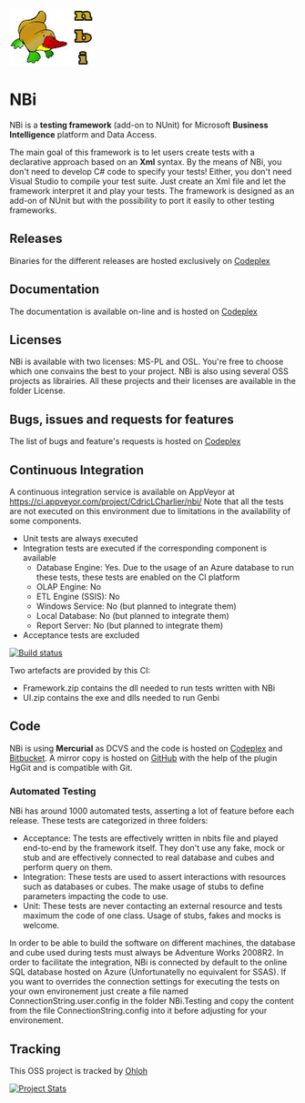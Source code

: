 ![Logo](https://github.com/Seddryck/nbi/raw/master/NBi-logo-white.jpg)
# NBi #
NBi is a **testing framework** (add-on to NUnit) for Microsoft **Business Intelligence** platform and Data Access.

The main goal of this framework is to let users create tests with a declarative approach based on an **Xml** syntax. By the means of NBi, you don't need to develop C# code to specify your tests! Either, you don't need Visual Studio to compile your test suite. Just create an Xml file and let the framework interpret it and play your tests. The framework is designed as an add-on of NUnit but with the possibility to port it easily to other testing frameworks.

## Releases ##
Binaries for the different releases are hosted exclusively on [Codeplex](http://nbi.codeplex.com)

## Documentation ##
The documentation is available on-line and is hosted on [Codeplex](http://nbi.codeplex.com)

## Licenses ##
NBi is available with two licenses: MS-PL and OSL. You're free to choose which one convains the best to your project. NBi is also using several OSS projects as librairies. All these projects and their licenses are available in the folder License. 

## Bugs, issues and requests for features ##
The list of bugs and feature's requests is hosted on [Codeplex](http://nbi.codeplex.com)

## Continuous Integration ##
A continuous integration service is available on AppVeyor at https://ci.appveyor.com/project/CdricLCharlier/nbi/ 
Note that all the tests are not executed on this environment due to limitations in the availability of some components.

- Unit tests are always executed
- Integration tests are executed if the corresponding component is available
    - Database Engine: Yes. Due to the usage of an Azure database to run these tests, these tests are enabled on the CI platform
    - OLAP Engine: No
    - ETL Engine (SSIS): No
    - Windows Service: No (but planned to integrate them)
    - Local Database: No (but planned to integrate them)
    - Report Server: No (but planned to integrate them)
- Acceptance tests are excluded

[![Build status](https://ci.appveyor.com/api/projects/status/td7fd7lbl3aqxi3i)](https://ci.appveyor.com/project/CdricLCharlier/nbi)

Two artefacts are provided by this CI:

- Framework.zip contains the dll needed to run tests written with NBi
- UI.zip contains the exe and dlls needed to run Genbi

## Code ##
NBi is using **Mercurial** as DCVS and the code is hosted on [Codeplex](http://nbi.codeplex.com) and [Bitbucket](http://bitbucket.org/Seddryck/nbi). A mirror copy is hosted on [GitHub](http://github.com/Seddryck/nbi) with the help of the plugin HgGit and is compatible with Git.

### Automated Testing ###
NBi has around 1000 automated tests, asserting a lot of feature before each release. These tests are categorized in three folders:

- Acceptance: The tests are effectively written in nbits file and played end-to-end by the framework itself. They don't use any fake, mock or stub and are effectively connected to real database and cubes and perform query on them.
- Integration: These tests are used to assert interactions with resources such as databases or cubes. The make usage of stubs to define parameters impacting the code to use.
- Unit: These tests are never contacting an external resource and tests maximum the code of one class. Usage of stubs, fakes and mocks is welcome.

In order to be able to build the software on different machines, the database and cube used during tests must always be Adventure Works 2008R2. In order to facilitate the integration, NBi is connected by default to the online SQL database hosted on Azure (Unfortunatelly no equivalent for SSAS). If you want to overrides the connection settings for executing the tests on your own environement just create a file named ConnectionString.user.config in the folder NBi.Testing and copy the content from the file ConnectionString.config into it before adjusting for your environement.

## Tracking ##
This OSS project is tracked by [Ohloh](http://www.ohloh.net/p/NBi)

[![Project Stats](https://www.ohloh.net/p/nbi/widgets/project_thin_badge.gif)](https://www.ohloh.net/p/YOUR_PROJECT)